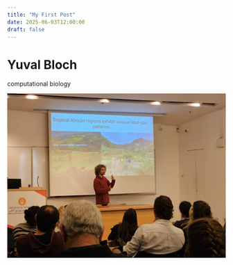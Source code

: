 ```yaml
---
title: "My First Post"
date: 2025-06-03T12:00:00
draft: false
---
```


# Yuval Bloch 
computational biology 

![Me](/assets/me.jpeg)

